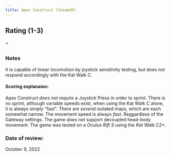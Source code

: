 ```yaml
---
title: Apex Construct (SteamVR)
---
```


## Rating (1-3)
⭐

### Notes
It is capable of linear locomotion by joystick sensitivity testing, but does not respond accordingly with the Kat Walk C.

#### Scoring explanaion:
Apex Construct *does not require* a Joystick Press in order to sprint. There is no sprint, although variable speeds exist, when using the Kat Walk C alone, it is always simply "fast".
There are *several* isolated maps, which are each somewhat narrow.
The movement speed is always *fast*. Reggardless of the Gateway settings. 
The game *does not* support decoupled head-body movement.
The game was tested on a *Oculus Rift S* using the *Kat Walk C2+*.

### Date of review:
October 9, 2022

<div id=hyvor-talk-view></div>
<script type=text/javascript>
    var HYVOR_TALK_WEBSITE = 7943;
    var HYVOR_TALK_CONFIG = {
        url: false,
        id: false
    };
</script>
<script async type=text/javascript src=//talk.hyvor.com/web-api/embed.js></script>
